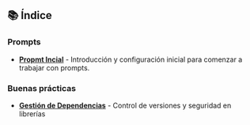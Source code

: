 ## 📚 Índice

### Prompts
- **[Propmt Incial](./promps/first_prompt.md)** - Introducción y configuración inicial para comenzar a trabajar con prompts.

### Buenas prácticas
- **[Gestión de Dependencias](./practices/dependency_management.md)** - Control de versiones y seguridad en librerías
